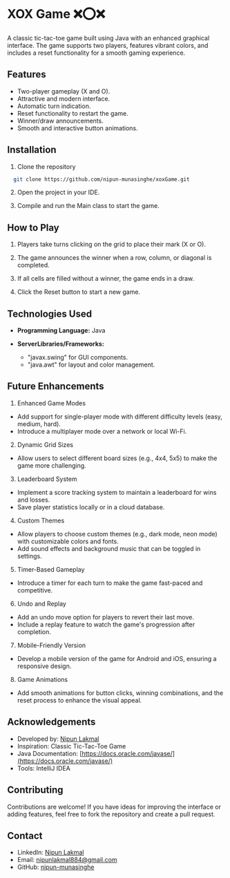 
# XOX Game ❌⭕❌

A classic tic-tac-toe game built using Java with an enhanced graphical interface. The game supports two players, features vibrant colors, and includes a reset functionality for a smooth gaming experience.


## Features

- Two-player gameplay (X and O).
- Attractive and modern interface.
- Automatic turn indication.
- Reset functionality to restart the game.
- Winner/draw announcements.
- Smooth and interactive button animations.


## Installation

1. Clone the repository

```bash
  git clone https://github.com/nipun-munasinghe/xoxGame.git

```
2. Open the project in your IDE.

3. Compile and run the Main class to start the game.
    
## How to Play

1. Players take turns clicking on the grid to place their mark (X or O).

2. The game announces the winner when a row, column, or diagonal is completed.

3. If all cells are filled without a winner, the game ends in a draw.

4. Click the Reset button to start a new game.



## Technologies Used

- **Programming Language:** Java

- **ServerLibraries/Frameworks:**
  - "javax.swing" for GUI components.
  - "java.awt" for layout and color management.

## Future Enhancements

1. Enhanced Game Modes

- Add support for single-player mode with different difficulty levels (easy, medium, hard).
- Introduce a multiplayer mode over a network or local Wi-Fi.

2. Dynamic Grid Sizes

- Allow users to select different board sizes (e.g., 4x4, 5x5) to make the game more challenging.

3. Leaderboard System

- Implement a score tracking system to maintain a leaderboard for wins and losses.
- Save player statistics locally or in a cloud database.

4. Custom Themes

- Allow players to choose custom themes (e.g., dark mode, neon mode) with customizable colors and fonts.
- Add sound effects and background music that can be toggled in settings.

5. Timer-Based Gameplay

- Introduce a timer for each turn to make the game fast-paced and competitive.

6. Undo and Replay

- Add an undo move option for players to revert their last move.
- Include a replay feature to watch the game's progression after completion.

7. Mobile-Friendly Version

- Develop a mobile version of the game for Android and iOS, ensuring a responsive design.

8. Game Animations

-  Add smooth animations for button clicks, winning combinations, and the reset process to enhance the visual appeal.

## Acknowledgements

- Developed by:  [Nipun Lakmal](https://github.com/nipun-munasinghe)
- Inspiration: Classic Tic-Tac-Toe Game
- Java Documentation: [https://docs.oracle.com/javase/](https://docs.oracle.com/javase/)
- Tools: IntelliJ IDEA


## Contributing

Contributions are welcome! If you have ideas for improving the interface or adding features, feel free to fork the repository and create a pull request.


## Contact

- LinkedIn: [Nipun Lakmal](https://www.linkedin.com/in/nipun-lakmal-b5b3652bb?utm_source=share&utm_campaign=share_via&utm_content=profile&utm_medium=ios_app)
- Email: nipunlakmal884@gmail.com
- GitHub: [nipun-munasinghe](https://github.com/nipun-munasinghe)
